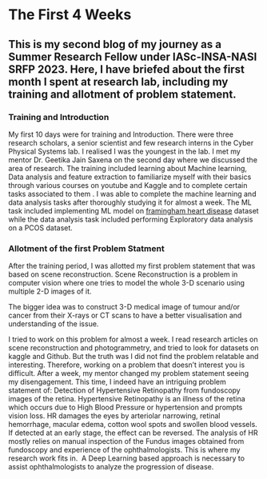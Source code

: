 # The First 4 Weeks
## This is my second blog of my journey as a Summer Research Fellow under IASc-INSA-NASI SRFP 2023. Here, I have briefed about the first month I spent at research lab, including my training and allotment of problem statement.
### Training and Introduction
My first 10 days were for training and Introduction. There were three research scholars, a senior scientist and few research interns in the Cyber Physical Systems lab. I realised I was the youngest in the lab. I met my mentor Dr. Geetika Jain Saxena on the second day where we discussed the area of research.
The training included learning about Machine learning, Data analysis and feature extraction to familiarize myself with their basics through various courses on youtube and Kaggle and to complete certain tasks associated to them . I was able to complete the machine learning and data analysis tasks after thoroughly studying it for almost a week.
The ML task included implementing ML model on [framingham heart disease](https://biolincc.nhlbi.nih.gov/studies/framcohort/) dataset while the data analysis task included performing Exploratory data analysis on a PCOS dataset.
### Allotment of the first Problem Statment
After the training period, I was allotted my first problem statement that was based on scene reconstruction. Scene Reconstruction is a problem in computer vision where one tries to model the whole 3-D scenario using multiple 2-D images of it.

The bigger idea was to construct 3-D medical image of tumour and/or cancer from their X-rays or CT scans to have a better visualisation and understanding of the issue.

I tried to work on this problem for almost a week. I read research articles on scene reconstruction and photogrammetry, and tried to look for datasets on kaggle and Github. But the truth was I did not find the problem relatable and interesting. Therefore, working on a problem that doesn’t interest you is difficult.
After a week, my mentor changed my problem statement seeing my disengagement. This time, I indeed have an intriguing problem statement of: Detection of Hypertensive Retinopathy from fundoscopy images of the retina.
Hypertensive Retinopathy is an illness of the retina which occurs due to High Blood Pressure or hypertension and prompts vision loss. HR damages the eyes by arteriolar narrowing, retinal hemorrhage, macular edema, cotton wool spots and swollen blood vessels. If detected at an early stage, the effect can be reversed.
The analysis of HR mostly relies on manual inspection of the Fundus images obtained from fundoscopy and experience of the ophthalmologists. This is where my research work fits in. 
A Deep Learning based approach is necessary to assist ophthalmologists to analyze the progression of disease.
